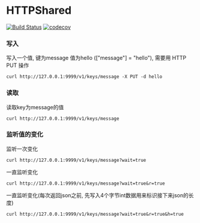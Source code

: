 # HTTPShared

[![Build Status](https://travis-ci.org/DGHeroin/HTTPShared.svg?branch=master)](https://travis-ci.org/DGHeroin/HTTPShared)
[![codecov](https://codecov.io/gh/DGHeroin/HTTPShared/branch/master/graph/badge.svg)](https://codecov.io/gh/DGHeroin/HTTPShared)

### 写入
写入一个值, 键为message 值为hello (["message"] = "hello"), 需要用 HTTP PUT 操作
```
curl http://127.0.0.1:9999/v1/keys/message -X PUT -d hello
```

### 读取
读取key为message的值
```
curl http://127.0.0.1:9999/v1/keys/message
```

### 监听值的变化
监听一次变化
```
curl http://127.0.0.1:9999/v1/keys/message?wait=true
```
一直监听变化
```
curl http://127.0.0.1:9999/v1/keys/message?wait=true&r=true
```
一直监听变化(每次返回json之前, 先写入4个字节int数据用来标识接下来json的长度)
```
curl http://127.0.0.1:9999/v1/keys/message?wait=true&r=true&h=true
```
